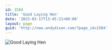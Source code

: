 ```yaml
---
id: 1584
title: 'Good Laying Hen'
date: '2023-03-17T13:45:21+00:00'
layout: page
guid: 'http://new.andydixon.com/?page_id=1584'
---
```


![Good Laying Hen](https://i0.wp.com/assets.g8x2.ldn.idrivee2-23.com/posters/Good%20Laying%20Hen%2001.jpg?w=1200&ssl=1 "Good Laying Hen")